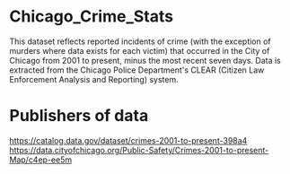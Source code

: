 # Chicago_Crime_Stats
This dataset reflects reported incidents of crime (with the exception of murders where data exists for each victim) that occurred in the City of Chicago from 2001 to present, minus the most recent seven days. Data is extracted from the Chicago Police Department's CLEAR (Citizen Law Enforcement Analysis and Reporting) system. 

# Publishers of data
https://catalog.data.gov/dataset/crimes-2001-to-present-398a4
https://data.cityofchicago.org/Public-Safety/Crimes-2001-to-present-Map/c4ep-ee5m

